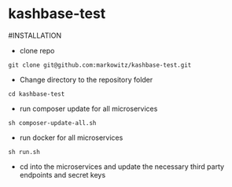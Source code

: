 # kashbase-test

#INSTALLATION

- clone repo

```git clone git@github.com:markowitz/kashbase-test.git```

- Change directory to the repository folder

```cd kashbase-test```

- run composer update for all microservices

```sh composer-update-all.sh```

- run docker for all microservices

```sh run.sh```

- cd into the microservices and update the necessary third party endpoints and secret keys

